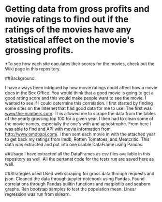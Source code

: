 # Getting data from gross profits and movie ratings to find out if the ratings of the movies have any statistical affect on the movie's grossing profits. 

*To see how each site caculates their scores for the movies, check out the Wiki page in this repository.

##Background:

I have always been intrigued by how movie ratings could affect how a movie does in the Box Office.  You would think that a good movie is going to get a good rating score and this would make people want to see the movie.  I wanted to see if I could determine this correlation.  I first started by finding some sites on the Internet that had good data for me to use.  The first was www.the-numbers.com.  This allowed me to scrape the data from the tables of the yearly grossing top 100 for a given year. I then had to clean some of the movie names, especially the one's with and aphostrophe.  From here I was able to find and API with movie information from http://www.omdbapi.com/.  I then sent each movie in with the attached year to get back my ratings from Imdb, Rotten Tomatoes, and Meatcritic.  This data was extracted and put into one usable DataFrame using Pandas. 

##Usage
I have extracted all the DataFrames as csv files available in this repository as well. 
All the pertanat code for the tests run are saved here as well. 

##Strategies used
Used web scraping for gross data through requests and json.
Cleaned the data through jupyter notebook using Pandas.
Found correlations through Pandas builtin functions and matplotlib and seaborn graphs.
Ran bootstap samples to test the population mean.
Linear regression was run from sklearn. 
